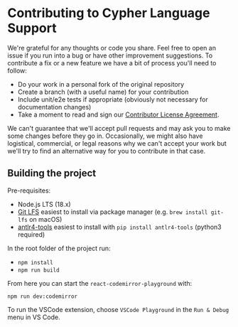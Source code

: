# Contributing to Cypher Language Support

We're grateful for any thoughts or code you share. Feel free to open an issue if you run into a bug or have other improvement suggestions. To contribute a fix or a new feature we have a bit of process you'll need to follow:

- Do your work in a personal fork of the original repository
- Create a branch (with a useful name) for your contribution
- Include unit/e2e tests if appropriate (obviously not necessary for documentation changes)
- Take a moment to read and sign our [Contributor License Agreement](https://neo4j.com/developer/cla).

We can't guarantee that we'll accept pull requests and may ask you to make some changes before they go in.
Occasionally, we might also have logistical, commercial, or legal reasons why we can't accept your work but we'll try to find an alternative way for you to contribute in that case.

## Building the project

Pre-requisites:

- Node.js LTS (18.x)
- [Git LFS](https://git-lfs.github.com/) easiest to install via package manager (e.g. `brew install git-lfs` on macOS)
- [antlr4-tools](https://github.com/antlr/antlr4-tools) easiest to install with `pip install antlr4-tools` (python3 required)

In the root folder of the project run:

- `npm install`
- `npm run build`

From here you can start the `react-codemirror-playground` with:

`npm run dev:codemirror`

To run the VSCode extension, choose `VSCode Playground` in the `Run & Debug` menu in VS Code.
